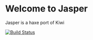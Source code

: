 Welcome to Jasper
=================

Jasper is a haxe port of Kiwi

[![Build Status](https://travis-ci.org/PongoEngine/jasper.svg?branch=master)](https://travis-ci.org/PongoEngine/jasper)